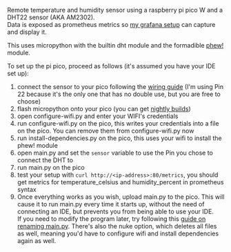 Remote temperature and humidity sensor using a raspberry pi pico W and a DHT22 sensor (AKA AM2302).  
Data is exposed as prometheus metrics so [my grafana setup](https://github.com/SoongJr/internet-pi) can capture and display it.  

This uses micropython with the builtin dht module and the formadible [phew!](https://pypi.org/project/micropython-phew/) module.

To set up the pi pico, proceed as follows (it's assumed you have your IDE set up):
1. connect the sensor to your pico following the [wiring guide](https://learn.adafruit.com/dht/connecting-to-a-dhtxx-sensor) (I'm using Pin 22 because it's the only one that has no double use, but you are free to choose)
2. flash micropython onto your pico (you can get [nightly builds](https://micropython.org/download/rp2-pico-w/))
3. open configure-wifi.py and enter your WIFI's credentials
4. run configure-wifi.py on the pico, this writes your credentials into a file on the pico. You can remove them from configure-wifi.py now
5. run install-dependencies.py on the pico, this uses your wifi to install the phew! module
6. open main.py and set the `sensor` variable to use the Pin you chose to connect the DHT to
7. run main.py on the pico
8. test your setup with `curl http://<ip-address>:80/metrics`, you should get metrics for temperature_celsius and humidity_percent in prometheus syntax
7. Once everything works as you wish, upload main.py to the pico. This will cause it to run main.py every time it starts up, without the need of connecting an IDE, but prevents you from being able to use your IDE.  
   If you need to modify the program later, try following this [guide on renaming main.py](https://forums.raspberrypi.com/viewtopic.php?f=146&t=305432). There's also the nuke option, which deletes all files as well, meaning you'd have to configure wifi and install dependencies again as well.

